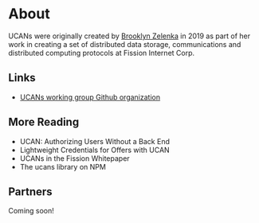 <script lang="ts">

  import {
    OutboundLink
  } from 'carbon-components-svelte'

  import OutlineHelper from '$components/OutlineHelper.svelte'

</script>

<OutlineHelper />

<div class="markdown-generated">

# About

UCANs were originally created by [Brooklyn Zelenka](https://twitter.com/expede) in 2019 as part of her work in creating a set of distributed data storage, communications and distributed computing protocols at Fission Internet Corp.

## Links

* [UCANs working group Github organization](https://github.com/ucan-wg/)

## More Reading

 * <OutboundLink href="https://fission.codes/blog/auth-without-backend/">UCAN: Authorizing Users Without a Back End</OutboundLink>
 * <OutboundLink href="https://fission.codes/blog/lightweight-credentials-ucan/">Lightweight Credentials for Offers with UCAN</OutboundLink>
 * <OutboundLink href="https://whitepaper.fission.codes/access-control/ucan">UCANs in the Fission Whitepaper</OutboundLink>
 * The <OutboundLink href="https://www.npmjs.com/package/ucans/">ucans library</OutboundLink> on NPM

## Partners

Coming soon!

</div>
<style>
</style>